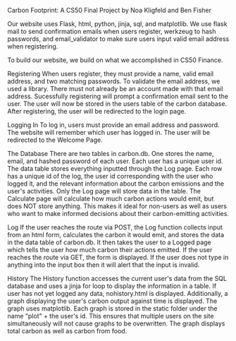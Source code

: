 Carbon Footprint: A CS50 Final Project by Noa Kligfeld and Ben Fisher

Our website uses Flask, html, python, jinja, sql, and matplotlib.
We use flask mail to send confirmation emails when users register,
werkzeug to hash passwords, and email_validator to make sure users input valid email address when registering.

To build our website, we build on what we accomplished in CS50 Finance.

Registering
When users register, they must provide a name, valid email address, and two matching passwords.
To validate the email address, we used a library.
There must not already be an account made with that email address.
Sucessfully registering will prompt a confirmation email sent to the user.
The user will now be stored in the users table of the carbon database.
After registering, the user will be redirected to the login page.

Logging In
To log in, users must provide an email address and password. The website will remember which user has logged in.
The user will be redirected to the Welcome Page.

The Database
There are two tables in carbon.db. One stores the name, email, and hashed password of each user.
Each user has a unique user id.
The data table stores everything inputted through the Log page. Each row has a unique
id of the log, the user id corresponding with the user who logged it, and the relevant information
about the carbon emissions and the user's activities. Only the Log page will store data in the table.
The Calculate page will calculate how much carbon actions would emit, but does NOT store
anything. This makes it ideal for non-users as well as users who want to make informed decisions
about their carbon-emitting activities.

Log
If the user reaches the route via POST, the Log function collects input from an html form,
calculates the carbon it would emit, and stores the data in the data table of carbon.db.
It then takes the user to a Logged page which tells the user how much carbon their actions emitted.
If the user reaches the route via GET, the form is displayed.
If the user does not type in anything into the input box then it will alert that the input is invalid.

History
The History function accesses the current user's data from the SQL
database and uses a jinja for loop to display the information in a table.
If user has not yet logged any data, nohistory.html is displayed.
Additionally, a graph displaying the user's carbon output against time is displayed. The graph uses
matplotlib. Each graph is stored in the static folder under the name "plot" + the user's id. This
ensures that multiple users on the site simultaneously will not cause graphs to be overwritten.
The graph displays total carbon as well as carbon from food.

